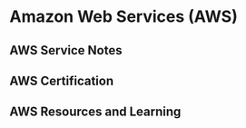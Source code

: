 # Amazon Web Services (AWS)

## AWS Service Notes

## AWS Certification

## AWS Resources and Learning
